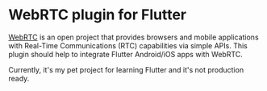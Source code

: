 # WebRTC plugin for Flutter

[WebRTC](http://webrtc.org) is an open project that provides browsers and mobile applications with Real-Time Communications (RTC) capabilities via simple APIs. This plugin should help to integrate Flutter Android/iOS apps with WebRTC.

Currently, it's my pet project for learning Flutter and it's not production ready.
